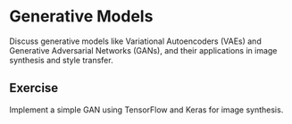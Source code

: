 # Generative Models

Discuss generative models like Variational Autoencoders (VAEs) and Generative Adversarial Networks (GANs), and their applications in image synthesis and style transfer.

## Exercise

Implement a simple GAN using TensorFlow and Keras for image synthesis.